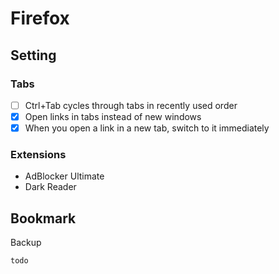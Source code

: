 # Firefox

## Setting

### Tabs

- [ ] Ctrl+Tab cycles through tabs in recently used order
- [X] Open links in tabs instead of new windows
- [X] When you open a link in a new tab, switch to it immediately

### Extensions

- AdBlocker Ultimate
- Dark Reader

## Bookmark

Backup

```sh
todo
```